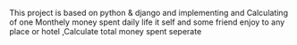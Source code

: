 This project is based on python & django and implementing and Calculating of one Monthely money spent daily life it self and
some friend enjoy to any place or hotel ,Calculate total money spent seperate
